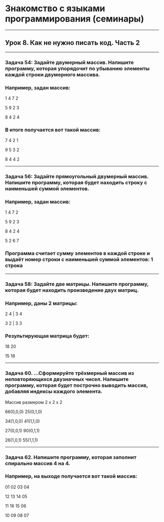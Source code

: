 # Знакомство с языками программирования (семинары)

---

## Урок 8. Как не нужно писать код. Часть 2

---

### Задача 54: Задайте двумерный массив. Напишите программу, которая упорядочит по убыванию элементы каждой строки двумерного массива.

### Например, задан массив:

1 4 7 2

5 9 2 3

8 4 2 4

### В итоге получается вот такой массив:

7 4 2 1

9 5 3 2

8 4 4 2

---

### Задача 56: Задайте прямоугольный двумерный массив. Напишите программу, которая будет находить строку с наименьшей суммой элементов.

### Например, задан массив:

1 4 7 2

5 9 2 3

8 4 2 4

5 2 6 7

### Программа считает сумму элементов в каждой строке и выдаёт номер строки с наименьшей суммой элементов: 1 строка

---

### Задача 58: Задайте две матрицы. Напишите программу, которая будет находить произведение двух матриц.

### Например, даны 2 матрицы:

2 4 | 3 4

3 2 | 3 3

### Результирующая матрица будет:

18 20

15 18

---

### Задача 60. ...Сформируйте трёхмерный массив из неповторяющихся двузначных чисел. Напишите программу, которая будет построчно выводить массив, добавляя индексы каждого элемента.

Массив размером 2 x 2 x 2

66(0,0,0) 25(0,1,0)

34(1,0,0) 41(1,1,0)

27(0,0,1) 90(0,1,1)

26(1,0,1) 55(1,1,1)

---

### Задача 62. Напишите программу, которая заполнит спирально массив 4 на 4.

### Например, на выходе получается вот такой массив:

01 02 03 04

12 13 14 05

11 16 15 06

10 09 08 07